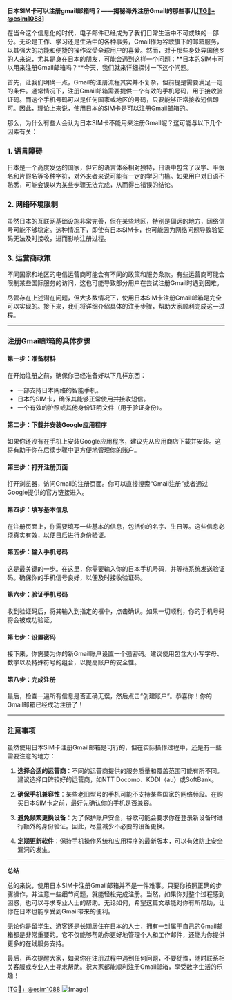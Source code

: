 **日本SIM卡可以注册gmail邮箱吗？——揭秘海外注册Gmail的那些事儿[[TG💪+ @esim1088](https://t.me/s/esim1088)]**

在当今这个信息化的时代，电子邮件已经成为了我们日常生活中不可或缺的一部分。无论是工作、学习还是生活中的各种事务，Gmail作为谷歌旗下的邮箱服务，以其强大的功能和便捷的操作深受全球用户的喜爱。然而，对于那些身处异国他乡的人来说，尤其是身在日本的朋友，可能会遇到这样一个问题：**日本的SIM卡可以用来注册Gmail邮箱吗？**今天，我们就来详细探讨一下这个问题。

首先，让我们明确一点，Gmail的注册流程其实并不复杂，但前提是需要满足一定的条件。通常情况下，注册Gmail邮箱需要提供一个有效的手机号码，用于接收验证码。而这个手机号码可以是任何国家或地区的号码，只要能够正常接收短信即可。因此，理论上来说，使用日本的SIM卡是可以注册Gmail邮箱的。

那么，为什么有些人会认为日本SIM卡不能用来注册Gmail呢？这可能与以下几个因素有关：

### 1. **语言障碍**
日本是一个高度发达的国家，但它的语言体系相对独特，日语中包含了汉字、平假名和片假名等多种字符，对外来者来说可能有一定的学习门槛。如果用户对日语不熟悉，可能会误以为某些步骤无法完成，从而得出错误的结论。

### 2. **网络环境限制**
虽然日本的互联网基础设施非常完善，但在某些地区，特别是偏远的地方，网络信号可能不够稳定。这种情况下，即使有日本SIM卡，也可能因为网络问题导致验证码无法及时接收，进而影响注册过程。

### 3. **运营商政策**
不同国家和地区的电信运营商可能会有不同的政策和服务条款。有些运营商可能会限制某些国际服务的访问，这也可能导致部分用户在尝试注册Gmail时遇到困难。

尽管存在上述潜在问题，但大多数情况下，使用日本SIM卡注册Gmail邮箱是完全可以实现的。接下来，我们将详细介绍具体的注册步骤，帮助大家顺利完成这一过程。

---

### 注册Gmail邮箱的具体步骤

#### 第一步：准备材料
在开始注册之前，确保你已经准备好以下几样东西：
- 一部支持日本网络的智能手机。
- 日本的SIM卡，确保其能够正常使用并接收短信。
- 一个有效的护照或其他身份证明文件（用于验证身份）。

#### 第二步：下载并安装Google应用程序
如果你还没有在手机上安装Google应用程序，建议先从应用商店下载并安装。这将有助于你在后续步骤中更方便地管理你的账户。

#### 第三步：打开注册页面
打开浏览器，访问Gmail的注册页面。你可以直接搜索“Gmail注册”或者通过Google提供的官方链接进入。

#### 第四步：填写基本信息
在注册页面上，你需要填写一些基本的信息，包括你的名字、生日等。这些信息必须真实有效，以便日后进行身份验证。

#### 第五步：输入手机号码
这是最关键的一步。在这里，你需要输入你的日本手机号码，并等待系统发送验证码。确保你的手机信号良好，以便及时接收验证码。

#### 第六步：验证手机号码
收到验证码后，将其输入到指定的框中，点击确认。如果一切顺利，你的手机号码将会被成功验证。

#### 第七步：设置密码
接下来，你需要为你的新Gmail账户设置一个强密码。建议使用包含大小写字母、数字以及特殊符号的组合，以提高账户的安全性。

#### 第八步：完成注册
最后，检查一遍所有信息是否正确无误，然后点击“创建账户”。恭喜你！你的Gmail邮箱已经成功注册了！

---

### 注意事项

虽然使用日本SIM卡注册Gmail邮箱是可行的，但在实际操作过程中，还是有一些需要注意的地方：

1. **选择合适的运营商**：不同的运营商提供的服务质量和覆盖范围可能有所不同。建议选择口碑较好的运营商，如NTT Docomo、KDDI（au）或SoftBank。

2. **确保手机兼容性**：某些老旧型号的手机可能不支持某些国家的网络频段。在购买日本SIM卡之前，最好先确认你的手机是否兼容。

3. **避免频繁更换设备**：为了保护账户安全，谷歌可能会要求你在登录新设备时进行额外的身份验证。因此，尽量减少不必要的设备更换。

4. **定期更新软件**：保持手机操作系统和应用程序的最新版本，可以有效防止安全漏洞的发生。

---

**总结**

总的来说，使用日本SIM卡注册Gmail邮箱并不是一件难事。只要你按照正确的步骤操作，并注意一些细节问题，就能轻松完成注册。当然，如果你对整个过程感到困惑，也可以寻求专业人士的帮助。无论如何，希望这篇文章能对你有所帮助，让你在日本也能享受到Gmail带来的便利。

无论你是留学生、游客还是长期居住在日本的人士，拥有一封属于自己的Gmail邮箱都是非常重要的。它不仅能够帮助你更好地管理个人和工作邮件，还能为你提供更多的在线服务支持。

最后，再次提醒大家，如果你在注册过程中遇到任何问题，不要犹豫，随时联系相关客服或专业人士寻求帮助。祝大家都能顺利注册Gmail邮箱，享受数字生活的乐趣！

[[TG💪+ @esim1088](https://t.me/s/esim1088) ![Image](https://i.postimg.cc/4NQfJmqS/Snipaste-2025-05-13-00-14-12.png)]
